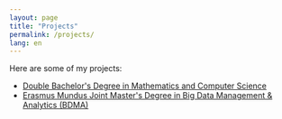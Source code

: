 ```yaml
---
layout: page
title: "Projects"
permalink: /projects/
lang: en
---
```

Here are some of my projects:

- [Double Bachelor's Degree in Mathematics and Computer Science](https://github.com/Lorenc1o/Math_Info_UniversityNotes)
- [Erasmus Mundus Joint Master's Degree in Big Data Management & Analytics (BDMA)](https://github.com/Lorenc1o/BDMA_Notes)
